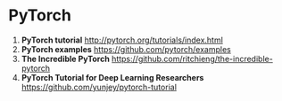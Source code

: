 # PyTorch
1.  **PyTorch tutorial**
    http://pytorch.org/tutorials/index.html
2.  **PyTorch examples**
    https://github.com/pytorch/examples
3.  **The Incredible PyTorch**
    https://github.com/ritchieng/the-incredible-pytorch
4.  **PyTorch Tutorial for Deep Learning Researchers**
    https://github.com/yunjey/pytorch-tutorial
